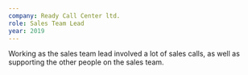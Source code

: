 ```yaml
---
company: Ready Call Center ltd.
role: Sales Team Lead
year: 2019
---
```


Working as the sales team lead involved a lot of sales calls, as well as supporting the other people on the sales team.
